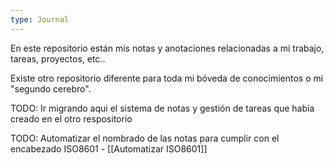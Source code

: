 ```yaml
---
type: Journal
---
```


En este repositorio están mis notas y anotaciones relacionadas a mi trabajo, tareas, proyectos, etc.. 

Existe otro repositorio diferente para toda mi bóveda de conocimientos o mi "segundo cerebro".

TODO: Ir migrando aqui el sistema de notas y gestión de tareas que había creado en el otro respositorio


TODO: Automatizar el nombrado de las notas para cumplir con el encabezado ISO8601 - [[Automatizar ISO8601]]

